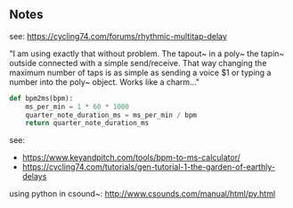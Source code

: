 
## Notes

see: https://cycling74.com/forums/rhythmic-multitap-delay

"I am using exactly that without problem. The tapout~ in a poly~ the tapin~ outside connected with a simple send/receive. That way changing the maximum number of taps is as simple as sending a voice $1 or typing a number into the poly~ object. Works like a charm..."

```python
def bpm2ms(bpm):
    ms_per_min = 1 * 60 * 1000
    quarter_note_duration_ms = ms_per_min / bpm
    return quarter_note_duration_ms
```

see:

- https://www.keyandpitch.com/tools/bpm-to-ms-calculator/
- https://cycling74.com/tutorials/gen-tutorial-1-the-garden-of-earthly-delays

using python in csound~: http://www.csounds.com/manual/html/py.html
